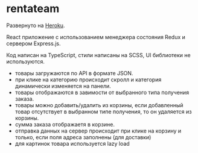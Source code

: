 # rentateam

Развернуто на [Heroku](https://rentateam-test-app.herokuapp.com/).

React приложение с использованием менеджера состояния Redux и сервером Express.js.

Код написан на TypeScript, стили написаны на SCSS, UI библиотеки не используются.

- товары загружаются по API в формате JSON. 
- при клике на категорию происходит скролл и категория динамически изменяется на панели.
- товары отображаются в завимости от выбранного типа получения заказа.
- товары можно добавить/удалить из корзины, если добавленный товар отсутствует в выбранном типе получения, то он удаляется из корзины.
- сумма заказа отображаетя в корзине.
- отправка данных на сервер происходит при клике на корзину и только, если поля адреса заполнены (для доставки)
- для картинок товара используется lazy load
